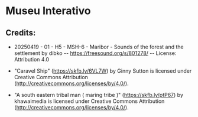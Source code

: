 # Museu Interativo

## Credits:

- 20250419 - 01 - H5 - MSH-6 - Maribor - Sounds of the forest and the settlement by dibko -- https://freesound.org/s/801278/ -- License: Attribution 4.0

- "Caravel Ship" (https://skfb.ly/6VL7W) by Ginny Sutton is licensed under Creative Commons Attribution (http://creativecommons.org/licenses/by/4.0/).

- "A south eastern tribal man ( maring tribe )" (https://skfb.ly/ptP67) by khawaimedia is licensed under Creative Commons Attribution (http://creativecommons.org/licenses/by/4.0/).